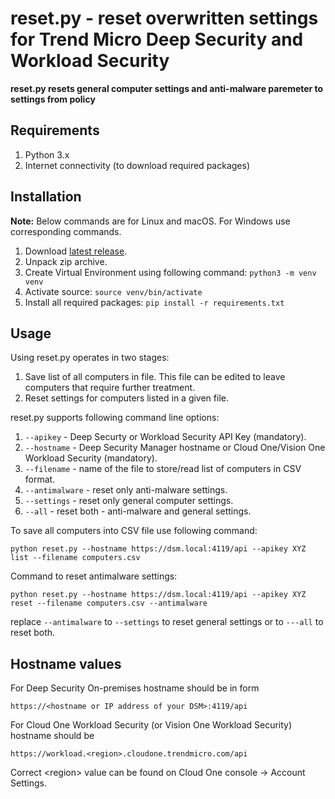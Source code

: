 # reset.py - reset overwritten settings for Trend Micro Deep Security and Workload Security

**reset.py resets general computer settings and anti-malware paremeter to settings from policy**

## Requirements
1. Python 3.x
2. Internet connectivity (to download required packages)

## Installation

**Note:** Below commands are for Linux and macOS. For Windows use corresponding commands.

1. Download [latest release](https://github.com/mpkondrashin/reset/archive/refs/heads/master.zip). 
2. Unpack zip archive.
3. Create Virtual Environment using following command: ```python3 -m venv venv```
4. Activate source: ```source venv/bin/activate```
5. Install all required packages: ```pip install -r requirements.txt```

## Usage

Using reset.py operates in two stages:
1. Save list of all computers in file. This file can be edited to leave computers that require further treatment.
2. Reset settings for computers listed in a given file.

reset.py supports following command line options:
1. ```--apikey``` - Deep Securty or Workload Security API Key (mandatory).
2. ```--hostname``` - Deep Security Manager hostname or Cloud One/Vision One Workload Security  (mandatory).
3. ```--filename``` - name of the file to store/read list of computers in CSV format.
4. ```--antimalware``` - reset only anti-malware settings.
5. ```--settings``` - reset only general computer settings.
6. ```--all``` - reset both - anti-malware and general settings.

To save all computers into CSV file use following command:
```commandline
python reset.py --hostname https://dsm.local:4119/api --apikey XYZ list --filename computers.csv
```

Command to reset antimalware settings:
```commandline
python reset.py --hostname https://dsm.local:4119/api --apikey XYZ reset --filename computers.csv --antimalware
```

replace ```--antimalware``` to ```--settings``` to reset general settings or to ```---all``` to reset both.

## Hostname values

For Deep Security On-premises hostname should be in form
```commandline
https://<hostname or IP address of your DSM>:4119/api
```
For Cloud One Workload Security (or Vision One Workload Security) hostname should be
```commandline
https://workload.<region>.cloudone.trendmicro.com/api
```
Correct &lt;region&gt; value can be found on Cloud One console -> Account Settings. 

